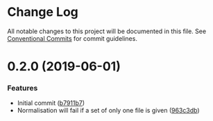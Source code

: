 # Change Log

All notable changes to this project will be documented in this file.
See [Conventional Commits](https://conventionalcommits.org) for commit guidelines.

# 0.2.0 (2019-06-01)


### Features

* Initial commit ([b7911b7](https://gitlab.com/codsen/codsen/commit/b7911b7))
* Normalisation will fail if a set of only one file is given ([963c3db](https://gitlab.com/codsen/codsen/commit/963c3db))
